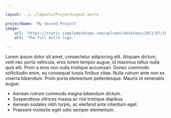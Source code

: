 ```yaml
---

layout: ../../layouts/ProjectLayout.astro

projectName: 'My Second Project'
image:
    url: 'https://static.simpledesktops.com/uploads/desktops/2011/07/28/Cuh_Cuh_Circlebow.png'
    alt: 'The full Astro logo.'

---
```


Lorem ipsum dolor sit amet, consectetur adipiscing elit. Aliquam dictum, velit nec porta vehicula, eros lorem tempor augue, id maximus tellus nulla quis elit. Proin a eros non nulla tristique accumsan. Donec commodo sollicitudin enim, eu consequat turpis finibus vitae. Nulla rutrum ante non ex viverra bibendum. Proin porta elementum pellentesque. Mauris id venenatis augue. 

- Aenean rutrum commodo magna bibendum dictum.
- Suspendisse ultrices massa ac nisl tristique dapibus.
- Aenean sodales nibh turpis, ac eleifend ante interdum eget.
- Praesent molestie eget odio semper elementum.
